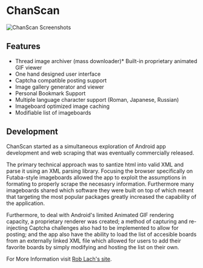 # ChanScan

![ChanScan Screenshots](https://i.imgur.com/HFlJSes.jpg)

## Features

* Thread image archiver (mass downloader)* Built-in proprietary animated GIF viewer
* One hand designed user interface 
* Captcha compatible posting support
* Image gallery generator and viewer
* Personal Bookmark Support
* Multiple language character support (Roman, Japanese, Russian)
* Imageboard optimized image caching
* Modifiable list of imageboards

## Development

ChanScan started as a simultaneous exploration of Android app development and web scraping that was eventually commercially released. 

The primary technical approach was to santize html into valid XML and parse it using an XML parsing library. Focusing the browser specifically on Futaba-style imageboards allowed the app to exploit the assumptions in formating to properly scrape the necesasry information. Furthermore many imageboards shared which software they were built on top of which meant that targeting the most popular packages greatly increased the capability of the application.

Furthermore, to deal with Android's limited Animated GIF rendering capacity, a proprietary renderer was created; a method of capturing and re-injecting Captcha challenges also had to be implemented to allow for posting; and the app also have the ability to load the list of accesible boards from an externally linked XML file which allowed for users to add their favorite boards by simply modifying and hosting the list on their own.

For More Information visit [Rob Lach's site](roblach.com/#chanscan).

